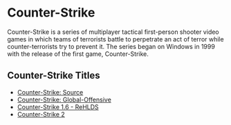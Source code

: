 # Counter-Strike

Counter-Strike is a series of multiplayer tactical first-person shooter video games in which teams of terrorists battle to perpetrate an act of terror while counter-terrorists try to prevent it. The series began on Windows in 1999 with the release of the first game, Counter-Strike.

## Counter-Strike Titles

- [Counter-Strike: Source](counter_strike_source)
- [Counter-Strike: Global-Offensive](https://github.com/pterodactyl/panel/blob/develop/database/Seeders/eggs/source-engine/egg-counter--strike--global-offensive.json)
- [Counter-Strike 1.6 - ReHLDS](https://github.com/Ptero-Eggs/game-eggs/tree/main/counter_strike/counter_strike_1.6_rehlds)
- [Counter-Strike 2](counter_strike_2)
